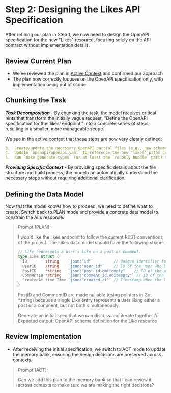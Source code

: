 # Step 2: Designing the Likes API Specification

After refining our plan in Step 1, we now need to design the OpenAPI specification for the new "Likes" resource, focusing solely on the API contract without implementation details.

## Review Current Plan

- We've reviewed the plan in [Active Context](../memory-bank/activeContext.md) and confirmed our approach
- The plan now correctly focuses on the OpenAPI specification only, with implementation being out of scope

## Chunking the Task

***Task Decomposition*** - By chunking the task, the model receives critical hints that transform the initially vague request, "Define the OpenAPI specification for the 'likes' endpoint," into a concrete series of steps, resulting in a smaller, more manageable scope.

We see in the active context that these steps are now very clearly defined:

```yaml
3.  Create/update the necessary OpenAPI partial files (e.g., new schemas in `openapi/shared/schemas/` or `openapi/v1/schemas/`, new paths in `openapi/v1/paths/`).
4.  Update `openapi/openapi.yaml` to reference the new "likes" paths and schemas.
5.  Run `make generate-types` (or at least the `redocly bundle` part) to create an updated `openapi/openapi-bundled.yaml`.
```

***Providing Specific Context*** - By providing specific details about the file structure and build process, the model can automatically understand the necessary steps without requiring additional clarification.

## Defining the Data Model

Now that the model knows how to proceed, we need to define what to create. Switch back to PLAN mode and provide a concrete data model to constrain the AI's response:

> Prompt (PLAN):
> 
> I would like the likes endpoint to follow the current REST conventions of the project. The Likes data model should have the following shape:
> 
> ```go
> // Like represents a user's like on a post or comment.
> type Like struct {
> 	ID        string    `json:"id"`         // Unique identifier for the like
> 	UserID    string    `json:"user_id"`    // ID of the user who liked the content
> 	PostID    *string   `json:"post_id,omitempty"`   // ID of the post being liked (nullable)
> 	CommentID *string   `json:"comment_id,omitempty"` // ID of the comment being liked (nullable)
> 	CreatedAt time.Time `json:"created_at"` // Timestamp when the like was created
> }
> ```
> 
> PostID and CommentID are made nullable (using pointers in Go, *string) because a single Like entry represents a user liking either a post or a comment, but not both simultaneously.
> 
> Generate an initial spec that we can discuss and iterate together
> // Expected output: OpenAPI schema definition for the Like resource

## Review Implementation

- After receiving the initial specification, we switch to ACT mode to update the memory bank, ensuring the design decisions are preserved across contexts.

> Prompt (ACT):
> 
> Can we add this plan to the memory bank so that I can review it across contexts to make sure we are making the right decisions?

